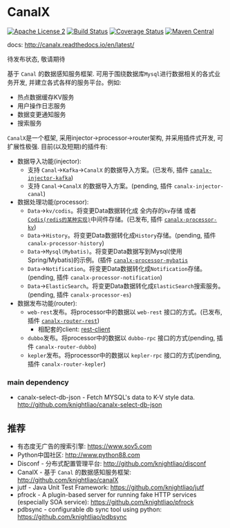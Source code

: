 CanalX 
=======

[![Apache License 2](https://img.shields.io/badge/license-ASF2-blue.svg)](https://www.apache.org/licenses/LICENSE-2.0.txt)
[![Build Status](https://travis-ci.org/knightliao/CanalX.svg?branch=master)](https://travis-ci.org/knightliao/CanalX) 
[![Coverage Status](https://coveralls.io/repos/github/knightliao/CanalX/badge.svg?branch=master)](https://coveralls.io/github/knightliao/CanalX?branch=master)
[![Maven Central](https://maven-badges.herokuapp.com/maven-central/com.github.knightliao.canalx/canalx/badge.svg?style=plastic)](https://maven-badges.herokuapp.com/maven-central/com.github.knightliao.canalx/canalx)

docs: http://canalx.readthedocs.io/en/latest/

待发布状态, 敬请期待

基于 `Canal` 的数据感知服务框架. 可用于围绕数据库`Mysql`进行数据相关的各式业务开发, 并建立各式各样的服务平台。例如:

- 热点数据缓存KV服务
- 用户操作日志服务
- 数据变更通知服务
- 搜索服务

`CanalX`是一个框架, 采用injector->processor->router架构, 并采用插件式开发, 可扩展性极强. 目前(以及短期)的插件有:

- 数据导入功能(injector):
	- 支持 `Canal`->`Kafka`->`CanalX` 的数据导入方案。(已发布, 插件 [`canalx-injector-kafka`](https://github.com/knightliao/CanalX/tree/master/canalx-plugins/canalx-injector-kafka))
	- 支持 `Canal`->`CanalX` 的数据导入方案。(pending, 插件 `canalx-injector-canal`)
- 数据处理功能(processor):
	- `Data`->`kv/codis`。将变更Data数据转化成 全内存的`kv`存储 或者 [`Codis(redis的某种实现)`](https://github.com/CodisLabs/jodis)中间件存储。(已发布, 插件 [`canalx-processor-kv`](https://github.com/knightliao/CanalX/tree/master/canalx-plugins/canalx-processor-kv))
	- `Data`->`History`。将变更Data数据转化成`History`存储。(pending, 插件 `canalx-processor-history`)
	- `Data`->`Mysql(Mybatis)`。将变更Data数据写到Mysql(使用Spring/Mybatis)的示例。(插件 [`canalx-processor-mybatis`](https://github.com/knightliao/CanalX/tree/master/canalx-plugins/canalx-processor-mybatis)
	- `Data`->`Notification`。将变更Data数据转化成`Notification`存储。(pending, 插件 `canalx-processor-notification`)
	- `Data`->`ElasticSearch`。将变更Data数据转化成`ElasticSearch`搜索服务。(pending, 插件 `canalx-processor-es`)
- 数据发布功能(router):
	- `web-rest`发布。将processor中的数据以 `web-rest` 接口的方式。(已发布, 插件 [`canalx-router-rest`](https://github.com/knightliao/CanalX/tree/master/canalx-plugins/canalx-router-rest))
		- 相配套的client: [rest-client](https://github.com/knightliao/JRestClient) 
	- `dubbo`发布。将processor中的数据以 `dubbo-rpc` 接口的方式(pending, 插件 `canalx-router-dubbo`)
	- `kepler`发布。将processor中的数据以 `kepler-rpc` 接口的方式(pending, 插件 `canalx-router-kepler`)

### main dependency

- canalx-select-db-json - Fetch MYSQL's data to K-V style data.  http://github.com/knightliao/canalx-select-db-json

## 推荐

- 有态度无广告的搜索引擎: https://www.sov5.com
- Python中国社区: http://www.python88.com
- Disconf - 分布式配置管理平台: http://github.com/knightliao/disconf
- CanalX - 基于 `Canal` 的数据感知服务框架: http://github.com/knightliao/canalX
- jutf - Java Unit Test Framework: https://github.com/knightliao/jutf
- pfrock - A plugin-based server for running fake HTTP services (especially SOA service): https://github.com/knightliao/pfrock
- pdbsync - configurable db sync tool using python: https://github.com/knightliao/pdbsync